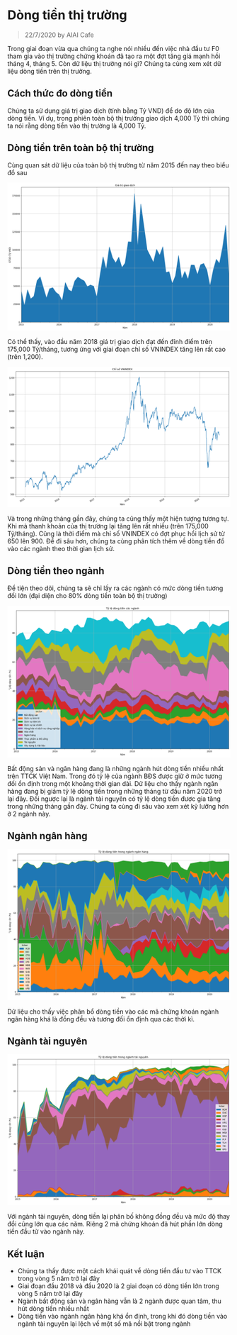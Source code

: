 # Dòng tiền thị trường

> 22/7/2020 by AIAI Cafe

Trong giai đoạn vừa qua chúng ta nghe nói nhiều đến việc nhà đầu tư F0 tham gia vào thị trường chứng khoán đã tạo ra một đợt tăng giá mạnh hồi tháng 4, tháng 5. Còn dữ liệu thị trường nói gì? Chúng ta cùng xem xét dữ liệu dòng tiền trên thị trường.

## Cách thức đo dòng tiền

Chúng ta sử dụng giá trị giao dịch (tính bằng Tỷ VND) để do độ lớn của dòng tiền. Ví dụ, trong phiên toàn bộ thị trường giao dịch 4,000 Tỷ thì chúng ta nói rằng dòng tiền vào thị trường là 4,000 Tỷ.

## Dòng tiền trên toàn bộ thị trường

Cùng quan sát dữ liệu của toàn bộ thị trường từ năm 2015 đến nay theo biểu đồ sau

![png](dong-tien-thi-truong/output_5_0.png)

Có thể thấy, vào đầu năm 2018 giá trị giao dịch đạt đến đỉnh điểm trên 175,000 Tỷ/tháng, tương ứng với giai đoạn chỉ số VNINDEX tăng lên rất cao (trên 1,200).

![png](dong-tien-thi-truong/output_8_0.png)

Và trong những tháng gần đây, chúng ta cũng thấy một hiện tượng tương tự. Khi mà thanh khoản của thị trường lại tăng lên rất nhiều (trên 175,000 Tỷ/tháng). Cũng là thời điểm mà chỉ số VNINDEX có đợt phục hồi lịch sử từ 650 lên 900. Để đi sâu hơn, chúng ta cùng phân tích thêm về dòng tiền đổ vào các ngành theo thời gian lịch sử.

## Dòng tiền theo ngành

Để tiện theo dõi, chúng ta sẽ chỉ lấy ra các ngành có mức dòng tiền tương đối lớn (đại diện cho 80% dòng tiền toàn bộ thị trường)

![png](dong-tien-thi-truong/output_11_0.png)

Bất động sản và ngân hàng đang là những ngành hút dòng tiền nhiều nhất trên TTCK Việt Nam. Trong đó tỷ lệ của ngành BĐS được giữ ở mức tương đối ổn định trong một khoảng thời gian dài. Dữ liệu cho thấy ngành ngân hàng đang bị giảm tỷ lệ dòng tiền trong những tháng từ đầu năm 2020 trở lại đây. Đối ngược lại là ngành tài nguyên có tỷ lệ dòng tiền được gia tăng trong những tháng gần đây. Chúng ta cùng đi sâu vào xem xét kỹ lưỡng hơn ở 2 ngành này.

## Ngành ngân hàng

![png](dong-tien-thi-truong/output_14_0.png)

Dữ liệu cho thấy việc phân bổ dòng tiền vào các mã chứng khoán ngành ngân hàng khá là đồng đều và tương đối ổn định qua các thời kì.

## Ngành tài nguyên

![png](dong-tien-thi-truong/output_17_0.png)

Với ngành tài nguyên, dòng tiền lại phân bố không đồng đều và mức độ thay đổi cũng lớn qua các năm. Riêng 2 mã chứng khoán đã hút phần lớn dòng tiền đầu từ vào ngành này.

## Kết luận

* Chúng ta thấy được một cách khái quát về dòng tiền đầu tư vào TTCK trong vòng 5 năm trở lại đây
* Giai đoạn đầu 2018 và đầu 2020 là 2 giai đoạn có dòng tiền lớn trong vòng 5 năm trở lại đây
* Ngành bất động sản và ngân hàng vẫn là 2 ngành được quan tâm, thu hút dòng tiền nhiều nhất
* Dòng tiền vào ngành ngân hàng khá ổn định, trong khi đó dòng tiền vào ngành tài nguyên lại lệch về một số mã nổi bật trong ngành
